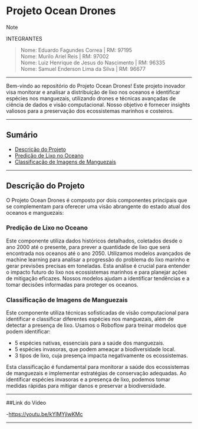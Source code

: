 # Projeto Ocean Drones

> [!NOTE]
>INTEGRANTES

> Nome: Eduardo Fagundes Correa | RM: 97195 <BR>
> Nome: Murilo Ariel Reis | RM: 97002 <BR>
> Nome: Luiz Henrique de Jesus do Nascimento | RM: 96335 <BR>
> Nome: Samuel Enderson Lima da Silva | RM: 96677 <BR>

---


Bem-vindo ao repositório do Projeto Ocean Drones! Este projeto inovador visa monitorar e analisar a distribuição de lixo nos oceanos e identificar espécies nos manguezais, utilizando drones e técnicas avançadas de ciência de dados e visão computacional. Nosso objetivo é fornecer insights valiosos para a preservação dos ecossistemas marinhos e costeiros.


---

## Sumário

- [Descrição do Projeto](#descrição-do-projeto)
- [Predição de Lixo no Oceano](#predição-de-lixo-no-oceano)
- [Classificação de Imagens de Manguezais](#classificação-de-imagens-de-manguezais)


---

## Descrição do Projeto

O Projeto Ocean Drones é composto por dois componentes principais que se complementam para oferecer uma visão abrangente do estado atual dos oceanos e manguezais:

### Predição de Lixo no Oceano

Este componente utiliza dados históricos detalhados, coletados desde o ano 2000 até o presente, para prever a quantidade de lixo que será encontrada nos oceanos até o ano 2050. Utilizamos modelos avançados de machine learning para analisar a progressão do problema do lixo marinho e gerar previsões precisas em toneladas. Esta análise é crucial para entender o impacto futuro do lixo nos ecossistemas marinhos e para planejar ações de mitigação eficazes. Nossos modelos ajudam a identificar tendências e a tomar decisões informadas para proteger os oceanos.

### Classificação de Imagens de Manguezais

Este componente utiliza técnicas sofisticadas de visão computacional para identificar e classificar diferentes espécies nos manguezais, além de detectar a presença de lixo. Usamos o Roboflow para treinar modelos que podem identificar:

- 5 espécies nativas, essenciais para a saúde dos manguezais.
- 5 espécies invasoras, que podem ameaçar a biodiversidade local.
- 3 tipos de lixo, cuja presença impacta negativamente os ecossistemas.

Esta classificação é fundamental para monitorar a saúde dos ecossistemas de manguezais e implementar estratégias de conservação adequadas. Ao identificar espécies invasoras e a presença de lixo, podemos tomar medidas rápidas para mitigar danos e preservar a biodiversidade.

---

##Link do Vídeo

-https://youtu.be/kYlMYjlwKMc

---
